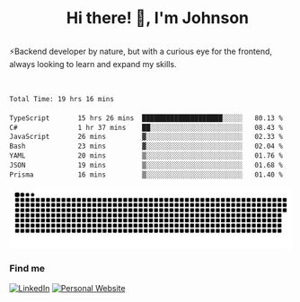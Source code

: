 <div id="user-content-toc">
  <ul align="center">
    <summary><h1 style="display: inline-block">Hi there! 👋, I'm Johnson</h1></summary>
  </ul>
</div>

⚡Backend developer by nature, but with a curious eye for the frontend, always looking to learn and expand my skills.

<br>


<!--START_SECTION:waka-->

```txt
Total Time: 19 hrs 16 mins

TypeScript       15 hrs 26 mins  ████████████████████░░░░░   80.13 %
C#               1 hr 37 mins    ██░░░░░░░░░░░░░░░░░░░░░░░   08.43 %
JavaScript       26 mins         ▓░░░░░░░░░░░░░░░░░░░░░░░░   02.33 %
Bash             23 mins         ▓░░░░░░░░░░░░░░░░░░░░░░░░   02.04 %
YAML             20 mins         ▒░░░░░░░░░░░░░░░░░░░░░░░░   01.76 %
JSON             19 mins         ▒░░░░░░░░░░░░░░░░░░░░░░░░   01.68 %
Prisma           16 mins         ▒░░░░░░░░░░░░░░░░░░░░░░░░   01.40 %
```

<!--END_SECTION:waka-->

<picture>
  <source  srcset="https://github.com/joshwambere/joshwambere/blob/output/github-contribution-grid-snake-dark.svg?palette=github-dark">
  <source  srcset="https://github.com/joshwambere/joshwambere/blob/output/github-contribution-grid-snake.svg">
  <img alt="github contribution grid snake animation" src="https://github.com/joshwambere/joshwambere/blob/output/github-contribution-grid-snake.svg">
</picture>

### Find me
<a href="https://www.linkedin.com/in/dusabe-johnson" target="_blank"><img src="https://img.shields.io/badge/LinkedIn-%230077B5.svg?&style=flat&logo=linkedin&logoColor=white" alt="LinkedIn"></a>
‎‎ [![Personal Website](https://img.shields.io/badge/visit-Johnsonis.me-blue)](https://johnsonis.me/)
